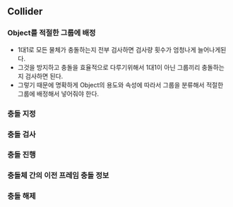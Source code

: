 ## Collider
  
### Object를 적절한 그룹에 배정
- 1대1로 모든 물체가 충돌하는지 전부 검사하면 검사량 횟수가 엄청나게 늘어나게된다.
- 그것을 방지하고 충돌을 효율적으로 다루기위해서 1대1이 아닌 그룹끼리 충돌하는지 검사하면 된다.
- 그렇기 때문에 명확하게 Object의 용도와 속성에 따라서 그룹을 분류해서 적절한 그룹에 배정해서 넣어줘야 한다.

### 충돌 지정


### 충돌 검사

### 충돌 진행

### 충돌체 간의 이전 프레임 충돌 정보


### 충돌 해제
